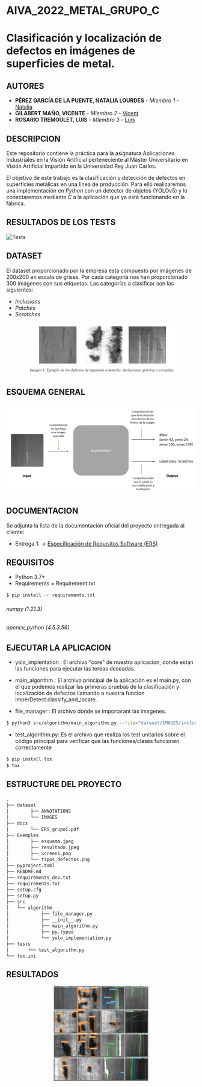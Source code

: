 # AIVA_2022_METAL_GRUPO_C
# Clasificación y localización de defectos en imágenes de superficies de metal.


## AUTORES

* **PÉREZ GARCÍA DE LA PUENTE, NATALIA LOURDES** - *Miembro 1* - [Natalia](https://github.com/natalialperez)
* **GILABERT MAÑO, VICENTE** - *Miembro 2* - [Vicent](https://github.com/vgilabert94)
* **ROSARIO TREMOULET, LUIS** - *Miembro 3* - [Luis](https://github.com/Luisrosario2604)


## DESCRIPCION
Este repositorio contiene la práctica para la asignatura Aplicaciones Industriales en la Visión Artificial perteneciente al Máster Universitario en Visión Artificial impartido en la Universidad Rey Juan Carlos.  

El objetivo de este trabajo es la clasificación y detección de defectos en superficies metálicas en una línea de producción. Para ello realizaremos una implementación en *Python* con un detector de objetos (YOLOv5) y lo conectaremos mediante *C* a la aplicación que ya está funcionando en la fábrica.

## RESULTADOS DE LOS TESTS

![Tests](https://github.com/Luisrosario2604/AIVA_2022_METAL/actions/workflows/tests.yml/badge.svg)

## DATASET
El dataset proporcionado por la empresa esta compuesto por imágenes de 200x200 en escala de grises.
Por cada categoría nos han proporcionado 300 imágenes con sus etiquetas. Las categorías a clasificar son las siguientes:
* *Inclusions*
* *Patches*
* *Scratches*

<p align="center">
	<img src="Exemples/tipos_defectos.png" alt="resultado" width="80%"/>
</p>


## ESQUEMA GENERAL
<p align="center">
	<img src="Exemples/esquema.jpeg" alt="esquema"/>
</p>


## DOCUMENTACION

Se adjunta la lista de la documentación oficial del proyecto entregada al cliente:
* Entrega 1: -> [Especificación de Requisitos Software (ERS)](docs/ERS_grupoC.pdf)


## REQUISITOS

* Python 3.7+
* Requirements = Requirement.txt
```bash
$ pip install -r requirements.txt
```
###### numpy (1.21.3)
###### opencv_python (4.5.3.56)


## EJECUTAR LA APLICACION

* yolo_implentation : El archivo "core" de nuestra aplicacion, donde estan las funciones para ejecutar las tereas deseadas. 

* main_algorithm : El archivo principal de la aplicación es el main.py, con el que podemos realizar las primeras pruebas de la clasificación y localización de defectos llamando a nuestra funcion ImperDetect.classify_and_locate.

* file_manager : El archivo donde se importarant las imagenes.

```bash
$ python3 src/algorithm/main_algorithm.py --file="dataset/IMAGES/inclusion_1.jpg" -s
```

* test_algorithm.py: Es el archivo que realiza los test unitarios sobre el código principal para verificar que las funciones/clases funcionen correctamente 

```bash
$ pip install tox
$ tox
```

## ESTRUCTURE DEL PROYECTO

```
.
├── dataset
│        ├── ANNOTATIONS
│        └── IMAGES
├── docs
│        └── ERS_grupoC.pdf
├── Exemples
│        ├── esquema.jpeg
│        ├── resultado.jpeg
│        ├── Screen1.png
│        └── tipos_defectos.png
├── pyproject.toml
├── README.md
├── requirements_dev.txt
├── requirements.txt
├── setup.cfg
├── setup.py
├── src
│   └── algorithm
│            ├── file_manager.py
│            ├── __init__.py
│            ├── main_algorithm.py
│            ├── py.typed
│            └── yolo_implementation.py
├── tests
│       └── test_algorithm.py
└── tox.ini
```


## RESULTADOS 
<p align="center">
	<img src="Exemples/resultado.jpeg" alt="resultado" width="50%"/>
</p>
